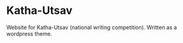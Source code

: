 # Katha-Utsav 

Website for Katha-Utsav (national writing competition). Written as a wordpress theme.   

